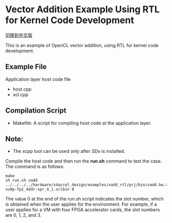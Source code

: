 
Vector Addition Example Using RTL for Kernel Code Development
============================================

[切换到中文版](./README_CN.md)

This is an example of OpenCL vector addition, using RTL for kernel code development. 

Example File
----------------------
Application layer host code file

- host.cpp
- xcl.cpp 

Compilation Script
--------------------------------
* Makefile: A script for compiling host code at the application layer.

**Note:**
--------------------------------
* The xcpp tool can be used only after SDx is installed. 

Compile the host code and then run the **run.sh** command to test the case. The command is as follows:

```
make
sh run.sh vadd ../../../../hardware/sdaccel_design/examples/vadd_rtl/prj/bin/vadd.hw.xilinx_huawei-vu9p-fp1_4ddr-xpr_4_1.xclbin 0

```

The value 0 at the end of the run.sh script indicates the slot number, which is obtained when the user applies for the environment. For example, if a user applies for a VM with four FPGA accelerator cards, the slot numbers are 0, 1, 2, and 3.


